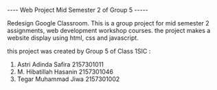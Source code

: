 ---- Web Project Mid Semester 2 of Group 5 -----

Redesign Google Classroom.
This is a group project for mid semester 2 assignments, web development workshop courses.
the project makes a website display using html, css and javascript.

this project was created by Group 5 of Class 1SIC :
1. Astri Adinda Safira      2157301011
2. M. Hibatillah Hasanin    2157301046
3. Tegar Muhammad Jiwa      2157301002